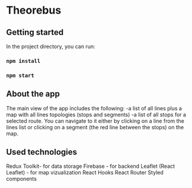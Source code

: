 # Theorebus 

## Getting started

In the project directory, you can run:

### `npm install`
### `npm start`

## About the app

The main view of the app includes the following: 
-a list of all lines plus a map with all lines topologies (stops and segments)
-a list of all stops for a selected route. You can navigate to it either by clicking on a line from the lines list or clicking on a segment (the red line between the stops) on the map. 


## Used technologies

Redux Toolkit- for data storage
Firebase - for backend
Leaflet (React Leaflet) - for map vizualization
React Hooks
React Router
Styled components


